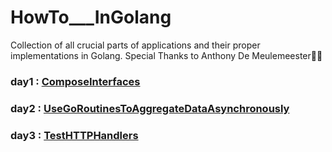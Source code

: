 # HowTo___InGolang
Collection of all crucial parts of applications and their proper implementations in Golang. Special Thanks to Anthony De Meulemeester🙏😇

### day1 : [ComposeInterfaces](https://github.com/hellosumitg/HowTo___InGolang/tree/main/ComposeInterfaces)

### day2 : [UseGoRoutinesToAggregateDataAsynchronously](https://github.com/hellosumitg/HowTo___InGolang/tree/main/UseGoRoutinesToAggregateDataAsynchronously)

### day3 : [TestHTTPHandlers](https://github.com/hellosumitg/HowTo___InGolang/tree/main/TestHTTPHandlers)
